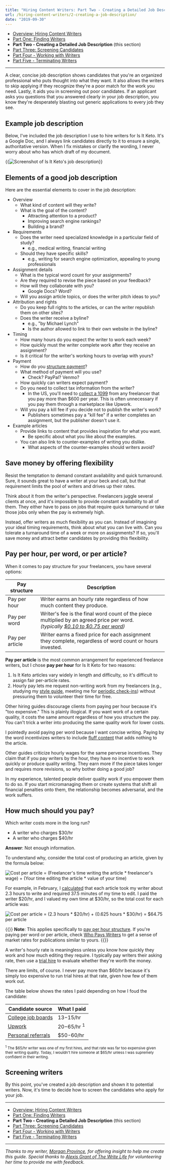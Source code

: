 ```yaml
---
title: "Hiring Content Writers: Part Two - Creating a Detailed Job Description"
url: /hiring-content-writers/2-creating-a-job-description/
date: "2019-09-30"
---
```


- [Overview: Hiring Content Writers](/hiring-content-writers/)
- [Part One: Finding Writers](/hiring-content-writers/1-finding-writers/)
- **Part Two - Creating a Detailed Job Description** (this section)
- [Part Three: Screening Candidates](/hiring-content-writers/3-screening-candidates/)
- [Part Four - Working with Writers](/hiring-content-writers/4-working-with-writers/)
- [Part Five - Terminating Writers](/hiring-content-writers/5-terminating-writers/)

---

A clear, concise job description shows candidates that you're an organized professional who puts thought into what they want. It also allows the writers to skip applying if they recognize they're a poor match for the work you need. Lastly, it aids you in screening out poor candidates. If an applicant asks you questions that you answered clearly in your job description, you know they're desperately blasting out generic applications to every job they see.

## Example job description

Below, I've included the job description I use to hire writers for Is It Keto. It's a Google Doc, and I always link candidates directly to it to ensure a single, authoritative version. When I fix mistakes or clarify the wording, I never worry about who has which draft of my document.

{{<img src="job-description.jpg" alt="Screenshot of Is It Keto's job description" caption="Is It Keto's [job description Google Doc](https://docs.google.com/document/d/1sPkmViKqOc9GXhkiL7UUcR315H68YYWGDgKn-r4BKJE/edit#)" max-width="825px" has-border="True" href="https://docs.google.com/document/d/1sPkmViKqOc9GXhkiL7UUcR315H68YYWGDgKn-r4BKJE/edit#">}}

## Elements of a good job description

Here are the essential elements to cover in the job description:

- Overview
  - What kind of content will they write?
  - What is the goal of the content?
    - Attracting attention to a product?
    - Improving search engine rankings?
    - Building a brand?
- Requirements
  - Does the writer need specialized knowledge in a particular field of study?
    - e.g., medical writing, financial writing
  - Should they have specific skills?
    - e.g., writing for search engine optimization, appealing to young professionals
- Assignment details
  - What is the typical word count for your assignments?
  - Are they required to revise the piece based on your feedback?
  - How will they collaborate with you?
    - Google Docs? Word?
  - Will you assign article topics, or does the writer pitch ideas to you?
- Attribution and rights
  - Do you keep full rights to the articles, or can the writer republish them on other sites?
  - Does the writer receive a byline?
    - e.g., "by Michael Lynch"
    - Is the author allowed to link to their own website in the byline?
- Timing
  - How many hours do you expect the writer to work each week?
  - How quickly must the writer complete work after they receive an assignment?
  - Is it critical for the writer's working hours to overlap with yours?
- Payment
  - How do you [structure payment](#pay-per-hour-per-word-or-per-article)?
  - What method of payment will you use?
    - Check? PayPal? Venmo?
  - How quickly can writers expect payment?
  - Do you need to collect tax information from the writer?
    - In the US, you'll need to [collect a 1099](https://www.irs.gov/forms-pubs/about-form-1099-misc) from any freelancer that you pay more than $600 per year. This is often unnecessary if you pay them through a marketplace like Upwork.
  - Will you pay a kill fee if you decide not to publish the writer's work?
    - Publishers sometimes pay a "kill fee" if a writer completes an assignment, but the publisher doesn't use it.
- Example articles
  - Provide links to content that provides inspiration for what you want.
    - Be specific about what you like about the examples.
  - You can also link to counter-examples of writing you dislike.
    - What aspects of the counter-examples should writers avoid?

## Save money by offering flexibility

Resist the temptation to demand constant availability and quick turnaround. Sure, it sounds great to have a writer at your beck and call, but that requirement limits the pool of writers and drives up their rates.

Think about it from the writer's perspective. Freelancers juggle several clients at once, and it's impossible to provide constant availability to all of them. They either have to pass on jobs that require quick turnaround or take those jobs only when the pay is extremely high.

Instead, offer writers as much flexibility as you can. Instead of imagining your ideal timing requirements, think about what you can live with. Can you tolerate a turnaround time of a week or more on assignments? If so, you'll save money and attract better candidates by providing this flexibility.

## Pay per hour, per word, or per article?

When it comes to pay structure for your freelancers, you have several options:

| Pay structure   | Description                                                                                                                                                      |
| --------------- | ---------------------------------------------------------------------------------------------------------------------------------------------------------------- |
| Pay per hour    | Writer earns an hourly rate regardless of how much content they produce.                                                                                         |
| Pay per word    | Writer's fee is the final word count of the piece multiplied by an agreed price per word.<br> _(typically [$0.10 to $0.75 per word](http://whopayswriters.com))_ |
| Pay per article | Writer earns a fixed price for each assignment they complete, regardless of word count or hours invested.                                                        |

**Pay per article** is the most common arrangement for experienced freelance writers, but I chose **pay per hour** for Is It Keto for two reasons:

1. Is It Keto articles vary widely in length and difficulty, so it's difficult to assign fair per-article rates.
1. Hourly pay lets me request non-writing work from my freelancers (e.g., studying my [style guide](/hiring-content-writers/4-working-with-writers/#use-a-style-guide-to-enforce-consistency), meeting me for [periodic check-ins](/hiring-content-writers/4-working-with-writers/#meet-regularly-in-person-or-on-video-chat)) without pressuring them to volunteer their time for free.

Other hiring guides discourage clients from paying per hour because it's "too expensive." This is plainly illogical. If you want work of a certain quality, it costs the same amount regardless of how you structure the pay. You can't trick a writer into producing the same quality work for lower costs.

I pointedly avoid paying per word because I want concise writing. Paying by the word incentivizes writers to include [fluff content](/hiring-content-writers/3-screening-candidates/#steer-clear-of-fluff-factories) that adds nothing to the article.

Other guides criticize hourly wages for the same perverse incentives. They claim that if you pay writers by the hour, they have no incentive to work quickly or produce quality writing. They earn more if the piece takes longer and requires more revisions, so why bother doing a good job?

In my experience, talented people deliver quality work if you empower them to do so. If you start micromanaging them or create systems that shift all financial penalties onto them, the relationship becomes adversarial, and the work suffers.

## How much should you pay?

Which writer costs more in the long run?

- A writer who charges $30/hr
- A writer who charges $40/hr

**Answer**: Not enough information.

To understand why, consider the total cost of producing an article, given by the formula below:

<!-- markdownlint-disable no-space-in-emphasis -->

![Cost per article = (Freelancer's time writing the article * freelancer's wage) + (Your time editing the article * value of your time)](/hiring-content-writers/2-creating-a-job-description/cost-formula.svg "Cost per article = (Freelancer's time writing the article * freelancer's wage) + (Your time editing the article * value of your time)")

For example, in February, I [calculated](/retrospectives/2019/03/#diving-into-my-content-costs) that each article took my writer about 2.3 hours to write and required 37.5 minutes of my time to edit. I paid the writer $20/hr, and I valued my own time at $30/hr, so the total cost for each article was:

![Cost per article = (2.3 hours * $20/hr) + (0.625 hours * $30/hr) = $64.75 per article](/hiring-content-writers/2-creating-a-job-description/cost-example.svg "Cost per article = (2.3 hours * $20/hr) + (0.625 hours * $30/hr) = $64.75 per article")

<!-- markdownlint-enable no-space-in-emphasis -->

{{<notice type="info">}}
**Note**: This applies specifically to [pay per hour structure](/hiring-content-writers/2-creating-a-job-description/#pay-per-hour-per-word-or-per-article). If you're paying per word or per article, check [Who Pays Writers](http://whopayswriters.com) to get a sense of market rates for publications similar to yours.
{{</notice>}}

A writer's hourly rate is meaningless unless you know how quickly they work and how much editing they require. I typically pay writers their asking rate, then use a [trial hire](/hiring-content-writers/3-screening-candidates/#start-a-paid-trial) to evaluate whether they're worth the money.

There are limits, of course. I never pay more than $60/hr because it's simply too expensive to run trial hires at that rate, given how few of them work out.

The table below shows the rates I paid depending on how I foud the candidate:

| Candidate source                                                                    | What I paid             |
| ----------------------------------------------------------------------------------- | ----------------------- |
| [College job boards](/hiring-content-writers/1-finding-writers/#college-job-boards) | $13-$15/hr              |
| [Upwork](/hiring-content-writers/1-finding-writers/#upwork)                         | $20-$65/hr <sup>1</sup> |
| [Personal referrals](/hiring-content-writers/1-finding-writers/#personal-referrals) | $50-60/hr               |

<small><sup>1</sup> The $65/hr writer was one of my first hires, and that rate was far too expensive given their writing quality. Today, I wouldn't hire someone at $65/hr unless I was supremely confident in their writing.</small>

## Screening writers

By this point, you've created a job description and shown it to potential writers. Now, it's time to decide how to screen the candidates who apply for your job.

---

- [Overview: Hiring Content Writers](/hiring-content-writers/)
- [Part One: Finding Writers](/hiring-content-writers/1-finding-writers/)
- **Part Two - Creating a Detailed Job Description** (this section)
- [Part Three: Screening Candidates](/hiring-content-writers/3-screening-candidates/)
- [Part Four - Working with Writers](/hiring-content-writers/4-working-with-writers/)
- [Part Five - Terminating Writers](/hiring-content-writers/5-terminating-writers/)

---

_Thanks to my writer, [Morgan Province](https://www.morganprovince.com/), for offering insight to help me create this guide. Special thanks to [Alexis Grant of The Write Life](http://thewritelife.com) for volunteering her time to provide me with feedback._

